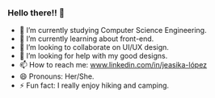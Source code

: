 ### Hello there!! 👋

<!--
**jeasika/jeasika** is a ✨ _special_ ✨ repository because its `README.md` (this file) appears on your GitHub profile.
-->
- 🔭 I’m currently studying Computer Science Engineering.
- 🌱 I’m currently learning about front-end.
- 👯 I’m looking to collaborate on UI/UX design.
- 🤔 I’m looking for help with my good designs.
- 📫 How to reach me:  www.linkedin.com/in/jeasika-lópez
- 😄 Pronouns: Her/She.
- ⚡ Fun fact: I really enjoy hiking and camping.
